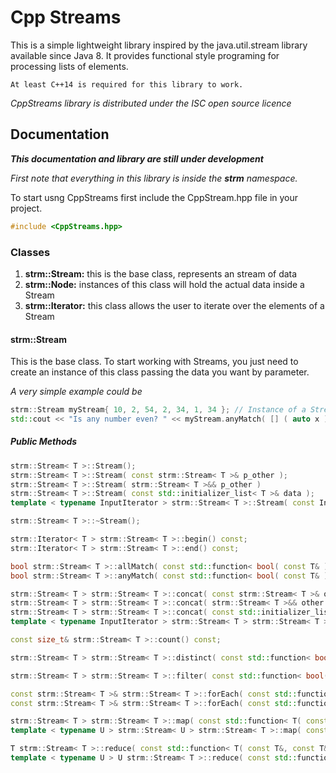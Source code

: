 # Cpp Streams

This is a simple lightweight library inspired by the java.util.stream library available since Java 8.
It provides functional style programing for processing lists of elements.

```
At least C++14 is required for this library to work.
```

*CppStreams library is distributed under the ISC open source licence*

## Documentation

***This documentation and library are still under development***

*First note that everything in this library is inside the **strm** namespace.*

To start usng CppStreams first include the CppStream.hpp file in your project.
``` cpp
#include <CppStreams.hpp>
```

### Classes
1. **strm::Stream:** this is the base class, represents an stream of data
2. **strm::Node:** instances of this class will hold the actual data inside a Stream
3. **strm::Iterator:** this class allows the user to iterate over the elements of a Stream

#### strm::Stream
This is the base class. To start working with Streams, you just need to create an instance of this class passing the data you want by parameter.

*A very simple example could be*
``` cpp
strm::Stream myStream{ 10, 2, 54, 2, 34, 1, 34 }; // Instance of a Stream
std::cout << "Is any number even? " << myStream.anyMatch( [] ( auto x ) { return x % 10 == 0; } ) << std::endl;
```

##### Public Methods
``` cpp
strm::Stream< T >::Stream();
strm::Stream< T >::Stream( const strm::Stream< T >& p_other );
strm::Stream< T >::Stream( strm::Stream< T >&& p_other )
strm::Stream< T >::Stream( const std::initializer_list< T >& data );
template < typename InputIterator > strm::Stream< T >::Stream( const InputIterator& first, const InputIterator& last );

strm::Stream< T >::~Stream();

strm::Iterator< T > strm::Stream< T >::begin() const;
strm::Iterator< T > strm::Stream< T >::end() const;

bool strm::Stream< T >::allMatch( const std::function< bool( const T& ) >& predicate ) const;
bool strm::Stream< T >::anyMatch( const std::function< bool( const T& ) >& predicate ) const;

strm::Stream< T > strm::Stream< T >::concat( const strm::Stream< T >& other ) const;
strm::Stream< T > strm::Stream< T >::concat( strm::Stream< T >&& other ) const;
strm::Stream< T > strm::Stream< T >::concat( const std::initializer_list< T >& data ) const;
template < typename InputIterator > strm::Stream< T > strm::Stream< T >::concat( const InputIterator& first, const InputIterator& last ) const;

const size_t& strm::Stream< T >::count() const;

strm::Stream< T > strm::Stream< T >::distinct( const std::function< bool( const T&, const T& ) >& predicate ) const

strm::Stream< T > strm::Stream< T >::filter( const std::function< bool( const T& ) >& predicate ) const;

const strm::Stream< T >& strm::Stream< T >::forEach( const std::function< void( const T& ) >& callback ) const;
const strm::Stream< T >& strm::Stream< T >::forEach( const std::function< void( const T&, const size_t& ) >& callback ) const;

strm::Stream< T > strm::Stream< T >::map( const std::function< T( const T& ) >& callback ) const;
template < typename U > strm::Stream< U > strm::Stream< T >::map( const std::function< U( const T& ) >& callback ) const;

T strm::Stream< T >::reduce( const std::function< T( const T&, const T& ) >& callback, const T& ini ) const;
template < typename U > U strm::Stream< T >::reduce( const std::function< U( const U&, const T& ) >& callback, const U& ini ) const;
```